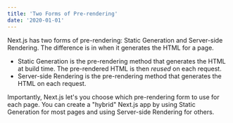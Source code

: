 ```yaml
---
title: 'Two Forms of Pre-rendering'
date: '2020-01-01'
---
```


Next.js has two forms of pre-rendering: Static Generation and Server-side Rendering. The difference is in when it generates the HTML for a page.

- Static Generation is the pre-rendering method that generates the HTML at build time. The pre-rendered HTML is then _reused_ on each request.
- Server-side Rendering is the pre-rendering method that generates the HTML on each request.

Importantly, Next.js let's you choose which pre-rendering form to use for each page. You can create a "hybrid" Next.js app by using Static Generation for most pages and using Server-side Rendering for others.
